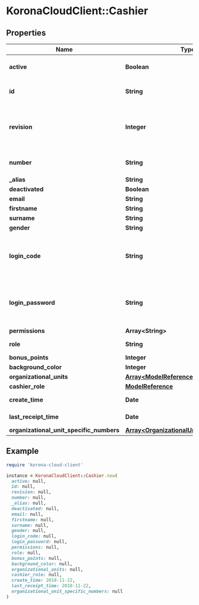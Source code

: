 # KoronaCloudClient::Cashier

## Properties

| Name | Type | Description | Notes |
| ---- | ---- | ----------- | ----- |
| **active** | **Boolean** | indicates whether the object is active for use or not | [optional][readonly] |
| **id** | **String** | global object uuid (xxxxxxxx-xxxx-xxxx-xxxx-xxxxxxxxxxxx) | [optional] |
| **revision** | **Integer** | the revision number of the object. revision numbers are unique per object-type. there is is no object of the same type with identical revision numbers. | [optional][readonly] |
| **number** | **String** | number of the object, like it is set in backoffice; will be removed when active&#x3D;false | [optional] |
| **_alias** | **String** |  | [optional] |
| **deactivated** | **Boolean** |  | [optional] |
| **email** | **String** |  | [optional] |
| **firstname** | **String** |  | [optional] |
| **surname** | **String** |  | [optional] |
| **gender** | **String** |  | [optional] |
| **login_code** | **String** | by default, the md5 hash of the cashiers login code. on GET requests this can be changed via the &#x60;displayCashierCredentials&#x3D;(HASH|PLAIN|NONE)&#x60; parameter, on POST and PATCH it is always assumed to be &#x60;PLAIN&#x60; text. | [optional] |
| **login_password** | **String** | by default, the md5 hash of the cashiers login password. on GET requests this can be changed via the &#x60;displayCashierCredentials&#x3D;(HASH|PLAIN|NONE)&#x60; parameter, on POST and PATCH it is always assumed to be &#x60;PLAIN&#x60; text. | [optional] |
| **permissions** | **Array&lt;String&gt;** |  | [optional] |
| **role** | **String** |  | [optional][readonly] |
| **bonus_points** | **Integer** |  | [optional] |
| **background_color** | **Integer** |  | [optional] |
| **organizational_units** | [**Array&lt;ModelReference&gt;**](ModelReference.md) |  | [optional] |
| **cashier_role** | [**ModelReference**](ModelReference.md) |  | [optional] |
| **create_time** | **Date** | yyyy-MM-dd | [optional][readonly] |
| **last_receipt_time** | **Date** | yyyy-MM-dd | [optional][readonly] |
| **organizational_unit_specific_numbers** | [**Array&lt;OrganizationalUnitSpecificNumber&gt;**](OrganizationalUnitSpecificNumber.md) |  | [optional] |

## Example

```ruby
require 'korona-cloud-client'

instance = KoronaCloudClient::Cashier.new(
  active: null,
  id: null,
  revision: null,
  number: null,
  _alias: null,
  deactivated: null,
  email: null,
  firstname: null,
  surname: null,
  gender: null,
  login_code: null,
  login_password: null,
  permissions: null,
  role: null,
  bonus_points: null,
  background_color: null,
  organizational_units: null,
  cashier_role: null,
  create_time: 2018-11-22,
  last_receipt_time: 2018-11-22,
  organizational_unit_specific_numbers: null
)
```


